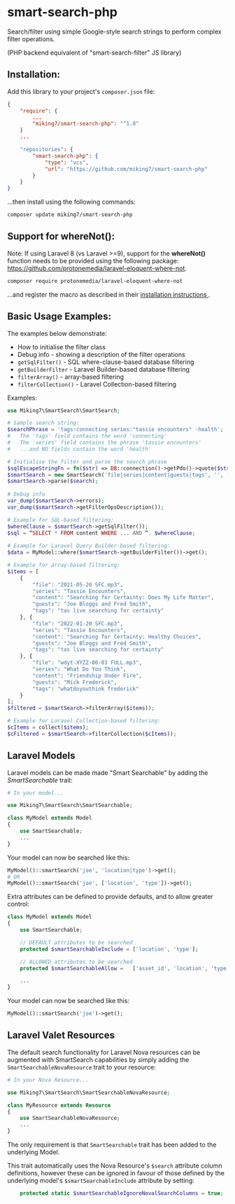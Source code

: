 # smart-search-php

Search/filter using simple Google-style search strings to perform complex filter operations.

(PHP backend equivalent of "smart-search-filter" JS library)

## Installation:

Add this library to your project's `composer.json` file:

```json
{
    "require": {
        ...
        "miking7/smart-search-php": "^1.0"
    }
    ...

    "repositories": {
        "smart-search-php": {
            "type": "vcs",
            "url": "https://github.com/miking7/smart-search-php"
        }
    }
}
```

...then install using the following commands:

```bash
composer update miking7/smart-search-php
```

## Support for whereNot():

Note: If using Laravel 8 (vs Laravel >=9), support for the **whereNot()** function needs to be provided using the following package: https://github.com/protonemedia/laravel-eloquent-where-not.

```bash
composer require protonemedia/laravel-eloquent-where-not
```

...and register the macro as described in their [installation instructions ](https://github.com/protonemedia/laravel-eloquent-where-not#installation).

## Basic Usage Examples:

The examples below demonstrate:

* How to initialise the filter class
* Debug info - showing  a description of the filter operations
* `getSqlFilter()` - SQL where-clause-based database filtering
* `getBuilderFilter` - Laravel Builder-based database filtering
* `filterArray()` - array-based filtering
* `filterCollection()` - Laravel Collection-based filtering

Examples:
```php
use Miking7\SmartSearch\SmartSearch;

# Sample search string:
$searchPhrase = 'tags:connecting series:"tassie encounters" -health';
#   The 'tags' field contains the word 'connecting'
#   The 'series' field contains the phrase 'tassie encounters'
#   ...and NO fields contain the word 'health'

# Initialise the filter and parse the search phrase
$sqlEscapeStringFn = fn($str) => DB::connection()->getPdo()->quote($str);  // If you use SQL-based filtering (below), you need to provide access to your relevant SQL-injection-safe function - ie: mysqli_real_escape_string() / PDO::quote()
$smartSearch = new SmartSearch('file|series|content|guests|tags', '', [], $sqlEscapeStringFn);
$smartSearch->parse($search);
 
# Debug info
var_dump($smartSearch->errors);
var_dump($smartSearch->getFilterOpsDescription());

# Example for SQL-based filtering:
$whereClause = $smartSearch->getSqlFilter());
$sql = “SELECT * FROM content WHERE ... AND “. $whereClause;
 
# Example for Laravel Query Builder-based filtering:
$data = MyModel::where($smartSearch->getBuilderFilter())->get();

# Example for array-based filtering:
$items = [
    {
        "file": "2021-05-20 SFC.mp3",
        "series": "Tassie Encounters",
        "content": "Searching for Certainty: Does My Life Matter",
        "guests": "Joe Bloggs and Fred Smith",
        "tags": "tas live searching for certainty"
    }, {
        "file": "2022-01-20 SFC.mp3",
        "series": "Tassie Encounters",
        "content": "Searching for Certainty: Healthy Choices",
        "guests": "Joe Bloggs and Fred Smith",
        "tags": "tas live searching for certainty"
    }, {
        "file": "wdyt-XYZZ-06-03 FULL.mp3",
        "series": "What Do You Think",
        "content": "Friendship Under Fire",
        "guests": "Mick Frederick",
        "tags": "whatdoyouthink frederick"
    }
];
$filtered = $smartSearch->filterArray($items));

# Example for Laravel Collection-based filtering:
$cItems = collect($items);
$cFiltered = $smartSearch->filterCollection($cItems));
```

## Laravel Models

Laravel models can be made made "Smart Searchable" by adding the *SmartSearchable* trait:

```php
# In your model...

use Miking7\SmartSearch\SmartSearchable;

class MyModel extends Model
{
    use SmartSearchable;
    ...
}
```

Your model can now be searched like this:

```php
MyModel()::smartSearch('joe', 'location|type')->get();
# OR
MyModel()::smartSearch('joe', ['location', 'type'])->get();
```

Extra attributes can be defined to provide defaults, and to allow greater control:

```php
class MyModel extends Model
{
    use SmartSearchable;

    // DEFAULT attributes to be searched
    protected $smartSearchableInclude = ['location', 'type'];

    // ALLOWED attributes to be searched
    protected $smartSearchableAllow =   ['asset_id', 'location', 'type'];

    ...
}
```

Your model can now be searched like this:

```php
MyModel()::smartSearch('joe')->get();
```

## Laravel Valet Resources

The default search functionality for Laravel Nova resources can be augmented with SmartSearch capabilities by simply adding the `SmartSearchableNovaResource` trait to your resource:

```php
# In your Nova Resource...

use Miking7\SmartSearch\SmartSearchableNovaResource;

class MyResource extends Resource
{
    use SmartSearchableNovaResource;
    ...
}
```

The only requirement is that `SmartSearchable` trait has been added to the underlying Model.

This trait automatically uses the Nova Resource's `$search` attribute column definitions, however these can 
be ignored in favour of those defined by the underlying model's `$smartSearchableInclude` attribute by setting:

```php
    protected static $smartSearchableIgnoreNovalSearchColumns = true;
```
